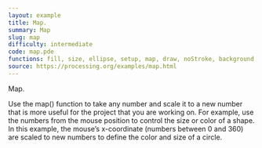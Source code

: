 ```yaml
---
layout: example
title: Map.
summary: Map
slug: map
difficulty: intermediate
code: map.pde
functions: fill, size, ellipse, setup, map, draw, noStroke, background
source: https://processing.org/examples/map.html
---
```


Map. 

 Use the map() function to take any number and scale it to a new number that is more useful for the project that you are working on. For example, use the numbers from the mouse position to control the size or color of a shape. In this example, the mouse’s x-coordinate (numbers between 0 and 360) are scaled to new numbers to define the color and size of a circle.
